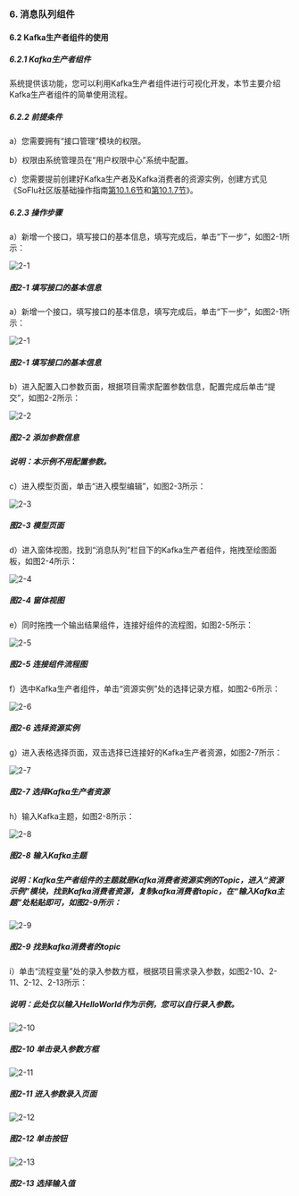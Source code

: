 ### 6. 消息队列组件

#### 6.2 Kafka生产者组件的使用

##### 6.2.1 Kafka生产者组件

系统提供该功能，您可以利用Kafka生产者组件进行可视化开发，本节主要介绍Kafka生产者组件的简单使用流程。

##### 6.2.2 前提条件

a）您需要拥有“接口管理”模块的权限。

b）权限由系统管理员在“用户权限中心”系统中配置。

c）您需要提前创建好Kafka生产者及Kafka消费者的资源实例，创建方式见《SoFlu社区版基础操作指南[第10.1.6节](https://gitee.com/feisuanyz/SoFlu-adp/blob/master/SoFlu%E7%A4%BE%E5%8C%BA%E7%89%88%E6%95%99%E7%A8%8B/SoFlu%E7%A4%BE%E5%8C%BA%E7%89%88%E5%9F%BA%E7%A1%80%E6%93%8D%E4%BD%9C%E6%8C%87%E5%8D%97/10.%20%E8%B5%84%E6%BA%90%E5%AE%9E%E4%BE%8B/1.%20%E6%96%B0%E5%A2%9E%E8%B5%84%E6%BA%90%E5%AE%9E%E4%BE%8B.md#16-%E6%96%B0%E5%A2%9Ekafka%E7%94%9F%E4%BA%A7%E8%80%85%E8%B5%84%E6%BA%90)和[第10.1.7节](https://gitee.com/feisuanyz/SoFlu-adp/blob/master/SoFlu%E7%A4%BE%E5%8C%BA%E7%89%88%E6%95%99%E7%A8%8B/SoFlu%E7%A4%BE%E5%8C%BA%E7%89%88%E5%9F%BA%E7%A1%80%E6%93%8D%E4%BD%9C%E6%8C%87%E5%8D%97/10.%20%E8%B5%84%E6%BA%90%E5%AE%9E%E4%BE%8B/1.%20%E6%96%B0%E5%A2%9E%E8%B5%84%E6%BA%90%E5%AE%9E%E4%BE%8B.md#17-%E6%96%B0%E5%A2%9Ekafka%E6%B6%88%E8%B4%B9%E8%80%85%E8%B5%84%E6%BA%90)》。

##### 6.2.3 操作步骤

a）新增一个接口，填写接口的基本信息，填写完成后，单击“下一步”，如图2-1所示：

![2-1](https://www.feisuanyz.com/fsimage/zc-image/cz_22_9_1_12.png)

##### 图2-1 填写接口的基本信息

a）新增一个接口，填写接口的基本信息，填写完成后，单击“下一步”，如图2-1所示：

![2-1](https://www.feisuanyz.com/fsimage/zc-image/cz_22_9_1_12.png)

##### 图2-1 填写接口的基本信息

b）进入配置入口参数页面，根据项目需求配置参数信息，配置完成后单击“提交”，如图2-2所示：

![2-2](https://www.feisuanyz.com/fsimage/zc-image/cz_22_9_1_13.png)

##### 图2-2 添加参数信息

##### 说明：本示例不用配置参数。

c）进入模型页面，单击“进入模型编辑”，如图2-3所示：

![2-3](https://www.feisuanyz.com/fsimage/zc-image/cz_22_9_1_14.png)

##### 图2-3 模型页面

d）进入窗体视图，找到“消息队列”栏目下的Kafka生产者组件，拖拽至绘图面板，如图2-4所示：

![2-4](https://www.feisuanyz.com/fsimage/zc-image/cz_22_9_1_1.png)

##### 图2-4 窗体视图

e）同时拖拽一个输出结果组件，连接好组件的流程图，如图2-5所示：

![2-5](https://www.feisuanyz.com/fsimage/zc-image/cz_22_9_1_2.png)

##### 图2-5 连接组件流程图

f）选中Kafka生产者组件，单击“资源实例”处的选择记录方框，如图2-6所示：

![2-6](https://www.feisuanyz.com/fsimage/zc-image/cz_22_9_1_3.png)

##### 图2-6 选择资源实例

g）进入表格选择页面，双击选择已连接好的Kafka生产者资源，如图2-7所示：

![2-7](https://www.feisuanyz.com/fsimage/zc-image/cz_22_9_1_4.png)

##### 图2-7 选择Kafka生产者资源

h）输入Kafka主题，如图2-8所示：

![2-8](https://www.feisuanyz.com/fsimage/zc-image/cz_22_9_1_5.png)

##### 图2-8 输入Kafka主题

##### 说明：Kafka生产者组件的主题就是Kafka消费者资源实例的Topic，进入“资源示例”模块，找到Kafka消费者资源，复制kafka消费者topic，在“输入Kafka主题”处粘贴即可，如图2-9所示：

![2-9](https://www.feisuanyz.com/fsimage/zc-image/cz_22_9_1_6.png)

##### 图2-9 找到kafka消费者的topic

i）单击“流程变量”处的录入参数方框，根据项目需求录入参数，如图2-10、2-11、2-12、2-13所示：

##### 说明：此处仅以输入HelloWorld作为示例，您可以自行录入参数。

![2-10](https://www.feisuanyz.com/fsimage/zc-image/cz_22_9_1_7.png)

##### 图2-10 单击录入参数方框

![2-11](https://www.feisuanyz.com/fsimage/zc-image/cz_22_9_1_15.png)

##### 图2-11 进入参数录入页面

![2-12](https://www.feisuanyz.com/fsimage/zc-image/cz_22_9_1_9.png)

##### 图2-12 单击按钮

![2-13](https://www.feisuanyz.com/fsimage/zc-image/cz_22_9_1_10.png)

##### 图2-13 选择输入值
